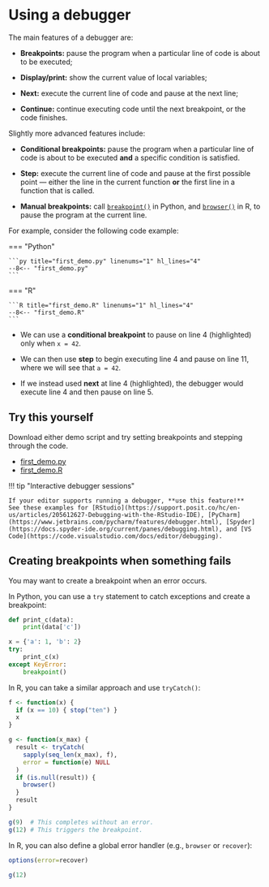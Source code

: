 # Using a debugger

The main features of a debugger are:

- **Breakpoints:** pause the program when a particular line of code is about to be executed;

- **Display/print:** show the current value of local variables;

- **Next:** execute the current line of code and pause at the next line;

- **Continue:** continue executing code until the next breakpoint, or the code finishes.

Slightly more advanced features include:

- **Conditional breakpoints:** pause the program when a particular line of code is about to be executed **and** a specific condition is satisfied.

- **Step:** execute the current line of code and pause at the first possible point — either the line in the current function **or** the first line in a function that is called.

- **Manual breakpoints:** call [`breakpoint()`](https://docs.python.org/3/library/pdb.html) in Python, and [`browser()`](https://adv-r.hadley.nz/debugging.html#browser) in R, to pause the program at the current line.

For example, consider the following code example:

=== "Python"

    ```py title="first_demo.py" linenums="1" hl_lines="4"
    --8<-- "first_demo.py"
    ```

=== "R"

    ```R title="first_demo.R" linenums="1" hl_lines="4"
    --8<-- "first_demo.R"
    ```

- We can use a **conditional breakpoint** to pause on line 4 (highlighted) only when `x = 42`.

- We can then use **step** to begin executing line 4 and pause on line 11, where we will see that `a = 42`.

- If we instead used **next** at line 4 (highlighted), the debugger would execute line 4 and then pause on line 5.

## Try this yourself

Download either demo script and try setting breakpoints and stepping through the code.

- [first_demo.py](first_demo.py)
- [first_demo.R](first_demo.R)

!!! tip "Interactive debugger sessions"

    If your editor supports running a debugger, **use this feature!**
    See these examples for [RStudio](https://support.posit.co/hc/en-us/articles/205612627-Debugging-with-the-RStudio-IDE), [PyCharm](https://www.jetbrains.com/pycharm/features/debugger.html), [Spyder](https://docs.spyder-ide.org/current/panes/debugging.html), and [VS Code](https://code.visualstudio.com/docs/editor/debugging).

## Creating breakpoints when something fails

You may want to create a breakpoint when an error occurs.

In Python, you can use a `try` statement to catch exceptions and create a breakpoint:

```py linenums="1" hl_lines="8"
def print_c(data):
    print(data['c'])

x = {'a': 1, 'b': 2}
try:
    print_c(x)
except KeyError:
    breakpoint()
```

In R, you can take a similar approach and use `tryCatch()`:

```R linenums="1" hl_lines="12"
f <- function(x) {
  if (x == 10) { stop("ten") }
  x
}

g <- function(x_max) {
  result <- tryCatch(
    sapply(seq_len(x_max), f),
    error = function(e) NULL
  )
  if (is.null(result)) {
    browser()
  }
  result
}

g(9)  # This completes without an error.
g(12) # This triggers the breakpoint.
```

In R, you can also define a global error handler (e.g., `browser` or `recover`):

```R
options(error=recover)

g(12)
```
